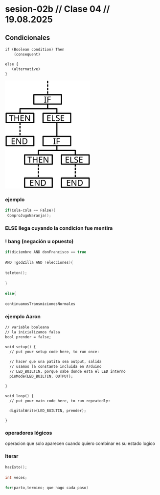 # sesion-02b // Clase 04 // 19.08.2025

## Condicionales

```
if (Boolean condition) Then
    (consequent)

else {
   (alternative)
}
```

![diagrama](./imagenes/diagrama.png)

### ejemplo

```cpp
if(Cola-cola == False){
 ComproJugoNaranja();
```

### ELSE llega cuyando la condicion fue mentira

### ! bang (negación u opuesto)

```cpp
if(diciembre AND donFrancisco == true

AND !godZilla AND !elecciones){

teleton();

}

else{

continuamosTransmicionesNormales
```

### ejemplo Aaron

```
// variable booleana
// la inicializamos falsa
bool prender = false;

void setup() {
  // put your setup code here, to run once:

  // hacer que una patita sea output, salida
  // usamos la constante incluida en Arduino
  // LED_BUILTIN, porque sabe donde esta el LED interno
  pinMode(LED_BUILTIN, OUTPUT);

}

void loop() {
  // put your main code here, to run repeatedly:

  digitalWrite(LED_BUILTIN, prender);

}
```

### operadores lógicos

operacion que solo aparecen cuando quiero combinar es su estado logico

### Iterar

```cpp
hazEsto();

int veces;

for(parto,termino; que hago cada paso)
```

